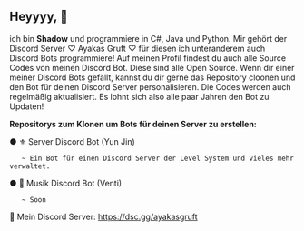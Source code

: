 ## Heyyyy, 👋

ich bin **Shadow** und programmiere in C#, Java und Python. Mir gehört der Discord Server ♡ Ayakas Gruft ♡ für diesen ich unteranderem auch Discord Bots programmiere! 
Auf meinen Profil findest du auch alle Source Codes von meinen Discord Bot. Diese sind alle Open Source. Wenn dir einer meiner Discord Bots gefällt, kannst du dir gerne das Repository cloonen und den Bot für deinen Discord Server personalisieren. Die Codes werden auch regelmäßig aktualisiert. Es lohnt sich also alle paar Jahren den Bot zu Updaten! 


**Repositorys zum Klonen um Bots für deinen Server zu erstellen:**

● ⚜️ Server Discord Bot (Yun Jin)

       ~ Ein Bot für einen Discord Server der Level System und vieles mehr verwaltet.
● 💠 Musik Discord Bot (Venti)

       ~ Soon


💝 Mein Discord Server: https://dsc.gg/ayakasgruft
